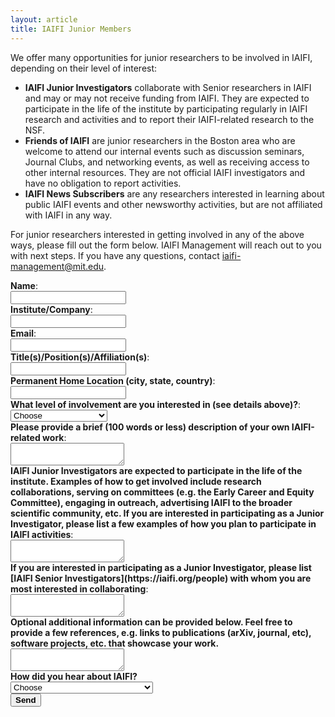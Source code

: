 ```yaml
---
layout: article
title: IAIFI Junior Members
---
```


We offer many opportunities for junior researchers to be involved in IAIFI, depending on their level of interest:

* **IAIFI Junior Investigators** collaborate with Senior researchers in IAIFI and may or may not receive funding from IAIFI. They are expected to participate in the life of the institute by participating regularly in IAIFI research and activities and to report their IAIFI-related research to the NSF.
* **Friends of IAIFI** are junior researchers in the Boston area who are welcome to attend our internal events such as discussion seminars, Journal Clubs, and networking events, as well as receiving access to other internal resources. They are not official IAIFI investigators and have no obligation to report activities.
* **IAIFI News Subscribers** are any researchers interested in learning about public IAIFI events and other newsworthy activities, but are not affiliated with IAIFI in any way.

For junior researchers interested in getting involved in any of the above ways, please fill out the form below. IAIFI Management will reach out to you with next steps. If you have any questions, contact [iaifi-management@mit.edu](mailto:iaifi-management@mit.edu).


<form action="https://formspree.io/f/xgerdoqg" method="POST">

<label>
<b>Name</b>: <br>
<input type="text" name="name">
</label>
<br>
<label>
<b>Institute/Company</b>: <br>
<input type="text" name="institute">
</label>
<br>
<label>
<b>Email</b>: <br>
<input type="email" name="replyto" >
</label>
<br>
<label>
<b>Title(s)/Position(s)/Affiliation(s)</b>: <br>
<input type="text" name="title">
</label>
<br>
<label>
<b>Permanent Home Location (city, state, country)</b>: <br>
<input type="text" name="address">
</label>
<br>
<label>
<b>What level of involvement are you interested in (see details above)?</b>: </label> <br> 
<select name="level" id="timely" required="">
  <option value="Choose" selected="" disabled="">Choose</option>
  <option value="1">Junior Investigator</option>
  <option value="2">Friend of IAIFI</option>
  <option value="2">IAIFI News Subscriber</option>
</select>
<br>
<label>
<b>Please provide a brief (100 words or less) description of your own IAIFI-related work</b>: <br>
<textarea name="research"></textarea>
</label>
<br>
<label>
<b>IAIFI Junior Investigators are expected to participate in the life of the institute.  Examples of how to get involved include research collaborations, serving on committees (e.g. the Early Career and Equity Committee), engaging in outreach, advertising IAIFI to the broader scientific community, etc. If you are interested in participating as a Junior Investigator, please list a few examples of how you plan to participate in IAIFI activities</b>: <br>
<textarea name="planned-activities"></textarea>
</label>
<br>
<label>
<b>If you are interested in participating as a Junior Investigator, please list [IAIFI Senior Investigators](https://iaifi.org/people) with whom you are most interested in collaborating</b>: <br>
<textarea name="collaborators"></textarea>
</label>
<br>
<label>
<b>Optional additional information can be provided below. Feel free to provide a few references, e.g. links to publications (arXiv, journal, etc), software projects, etc. that showcase your work.</b>
<br>
<textarea name="collaborators"></textarea>
</label> 
<br>
<label>
<b>How did you hear about IAIFI?</b> </label> <br> 
<select name="level" id="timely" required="">
  <option value="Choose" selected="" disabled="">Choose</option>
  <option value="1">IAIFI Senior Investigator or Affiliate</option>
  <option value="2">Junior member of IAIFI</option>
  <option value="3">Other faculty</option>
  <option value="4">Other postdocs/students</option>
  <option value="5">IAIFI Website</option>
  <option value="6">Twitter</option>
  <option value="7">Other</option>
</select>
<br>
<button type="submit" class="formbutton"><b>Send</b></button>
</form>
